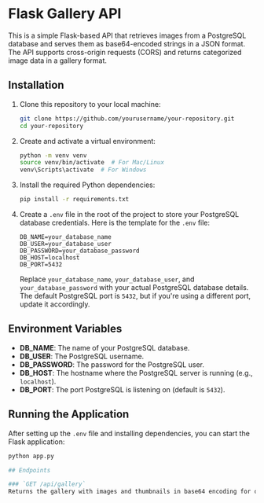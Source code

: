# Flask Gallery API

This is a simple Flask-based API that retrieves images from a PostgreSQL database and serves them as base64-encoded strings in a JSON format. The API supports cross-origin requests (CORS) and returns categorized image data in a gallery format.

## Installation


1. Clone this repository to your local machine:

    ```bash
    git clone https://github.com/yourusername/your-repository.git
    cd your-repository
    ```

2. Create and activate a virtual environment:

    ```bash
    python -m venv venv
    source venv/bin/activate  # For Mac/Linux
    venv\Scripts\activate  # For Windows
    ```

3. Install the required Python dependencies:

    ```bash
    pip install -r requirements.txt
    ```

4. Create a `.env` file in the root of the project to store your PostgreSQL database credentials. Here is the template for the `.env` file:

    ```
    DB_NAME=your_database_name
    DB_USER=your_database_user
    DB_PASSWORD=your_database_password
    DB_HOST=localhost
    DB_PORT=5432
    ```

    Replace `your_database_name`, `your_database_user`, and `your_database_password` with your actual PostgreSQL database details. The default PostgreSQL port is `5432`, but if you're using a different port, update it accordingly.

## Environment Variables

- **DB_NAME**: The name of your PostgreSQL database.
- **DB_USER**: The PostgreSQL username.
- **DB_PASSWORD**: The password for the PostgreSQL user.
- **DB_HOST**: The hostname where the PostgreSQL server is running (e.g., `localhost`).
- **DB_PORT**: The port PostgreSQL is listening on (default is `5432`).

## Running the Application

After setting up the `.env` file and installing dependencies, you can start the Flask application:

```bash
python app.py

## Endpoints

### `GET /api/gallery`
Returns the gallery with images and thumbnails in base64 encoding for different categories.
